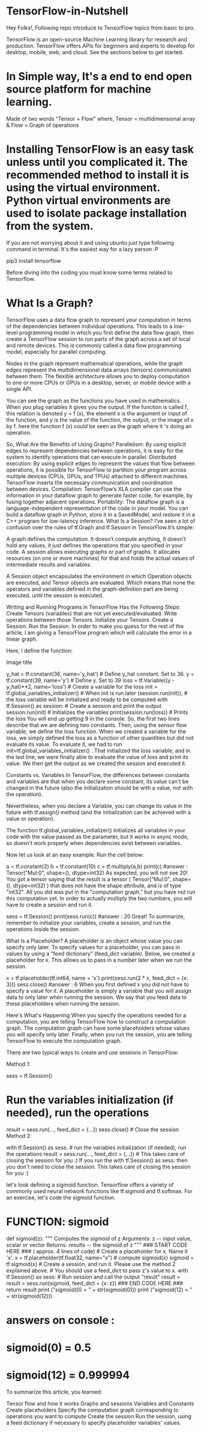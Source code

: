 # TensorFlow-in-Nutshell
Hey Folks!, Following repo introduce to TensorFlow topics from basic to pro.

TensorFlow is an open-source Machine Learning library for research and production. TensorFlow offers APIs for beginners and experts to develop for desktop, mobile, web, and cloud. See the sections below to get started.

# In Simple way, It's a end to end open source platform for machine learning.
Made of two words "Tensor + Flow" where, Tensor = multidimensional array & Flow = Graph of operations


# Installing TensorFlow is an easy task unless until you complicated it. The recommended method to install it is using the virtual environment. Python virtual environments are used to isolate package installation from the system.

If you are not worrying about it and using ubuntu just type following command in terminal. It's the easiest way for a lazy person :P

pip3 install tensorflow

Before diving into the coding you must know some terms related to Tensorflow.

# What Is a Graph?
TensorFlow uses a data flow graph to represent your computation in terms of the dependencies between individual operations. This leads to a low-level programming model in which you first define the data flow graph, then create a TensorFlow session to run parts of the graph across a set of local and remote devices. This is commonly called a data flow programming model, especially for parallel computing.

Nodes in the graph represent mathematical operations, while the graph edges represent the multidimensional data arrays (tensors) communicated between them. The flexible architecture allows you to deploy computation to one or more CPUs or GPUs in a desktop, server, or mobile device with a single API.

You can see the graph as the functions you have used in mathematics. When you plug variables it gives you the output. If the function is called f, this relation is denoted y = f (x), the element x is the argument or input of the function, and y is the value of the function, the output, or the image of x by f. here the function f (x) could be seen as the graph where it 's doing an operation.

So, What Are the Benefits of Using Graphs?
Parallelism: By using explicit edges to represent dependencies between operations, it is easy for the system to identify operations that can execute in parallel.
Distributed execution: By using explicit edges to represent the values that flow between operations, it is possible for TensorFlow to partition your program across multiple devices (CPUs, GPUs, and TPUs) attached to different machines. TensorFlow inserts the necessary communication and coordination between devices.
Compilation: TensorFlow’s XLA compiler can use the information in your dataflow graph to generate faster code, for example, by fusing together adjacent operations.
Portability: The dataflow graph is a language-independent representation of the code in your model. You can build a dataflow graph in Python, store it in a SavedModel, and restore it in a C++ program for low-latency inference.
What Is a Session?
I’ve seen a lot of confusion over the rules of tf.Graph and tf.Session in TensorFlow.It’s simple:

A graph defines the computation. It doesn’t compute anything, It doesn’t hold any values, it just defines the operations that you specified in your code.
A session allows executing graphs or part of graphs. It allocates resources (on one or more machines) for that and holds the actual values of intermediate results and variables.

A Session object encapsulates the environment in which Operation objects are executed, and Tensor objects are evaluated. Which means that none the operators and variables defined in the graph-definition part are being executed. until the session is executed.

Writing and Running Programs in TensorFlow Has the Following Steps:
Create Tensors (variables) that are not yet executed/evaluated.
Write operations between those Tensors.
Initialize your Tensors.
Create a Session.
Run the Session.
In order to make you guess for the rest of the article, I am giving a TensorFlow program which will calculate the error in a linear graph.

Here, I define the function:

Image title

y_hat = tf.constant(36, name='y_hat')            # Define y_hat constant. Set to 36.
y = tf.constant(39, name='y')                    # Define y. Set to 39
loss = tf.Variable((y - y_hat)**2, name='loss')  # Create a variable for the loss
init = tf.global_variables_initializer()         # When init is run later (session.run(init)),
                                                 # the loss variable will be initialized and ready to be computed
with tf.Session() as session:                    # Create a session and print the output
    session.run(init)                            # Initializes the variables
    print(session.run(loss))                     # Prints the loss
You will end up getting 9 in the console. So, the first two lines describe that we are defining two constants. Then, using the sensor flow variable, we define the loss function. When we created a variable for the loss, we simply defined the loss as a function of other quantities but did not evaluate its value. To evaluate it, we had to run init=tf.global_variables_initializer() . That initialized the loss variable, and in the last line, we were finally able to evaluate the value of loss and print its value. We then get the output as we created the session and executed it.

Constants vs. Variables
In TensorFlow, the differences between constants and variables are that when you declare some constant, its value can't be changed in the future (also the initialization should be with a value, not with the operation).

Nevertheless, when you declare a Variable, you can change its value in the future with tf.assign() method (and the initialization can be achieved with a value or operation).

The function tf.global_variables_initializer() initializes all variables in your code with the value passed as the parameter, but it works in async mode, so doesn't work properly when dependencies exist between variables.

Now let us look at an easy example. Run the cell below:

a = tf.constant(2)
b = tf.constant(10)
c = tf.multiply(a,b)
print(c)
#answer : Tensor("Mul:0", shape=(), dtype=int32)
As expected, you will not see 20! You got a tensor saying that the result is a tensor ( Tensor("Mul:0", shape=(), dtype=int32) ) that does not have the shape attribute, and is of type "int32". All you did was put in the "computation graph," but you have not run this computation yet. In order to actually multiply the two numbers, you will have to create a session and run it.

sess = tf.Session()
print(sess.run(c))
#answer : 20
Great! To summarize, remember to initialize your variables, create a session, and run the operations inside the session.

What Is a Placeholder?
A placeholder is an object whose value you can specify only later. To specify values for a placeholder, you can pass in values by using a "feed dictionary" (feed_dict variable). Below, we created a placeholder for x. This allows us to pass in a number later when we run the session.

x = tf.placeholder(tf.int64, name = 'x')
print(sess.run(2 * x, feed_dict = {x: 3}))
sess.close()
#answer : 6
When you first defined x you did not have to specify a value for it. A placeholder is simply a variable that you will assign data to only later when running the session. We say that you feed data to these placeholders when running the session.

Here's What's Happening
When you specify the operations needed for a computation, you are telling TensorFlow how to construct a computation graph. The computation graph can have some placeholders whose values you will specify only later. Finally, when you run the session, you are telling TensorFlow to execute the computation graph.

There are two typical ways to create and use sessions in TensorFlow:

Method 1:

sess = tf.Session()
# Run the variables initialization (if needed), run the operations
result = sess.run(..., feed_dict = {...})
sess.close() # Close the session
Method 2:

with tf.Session() as sess:
    # run the variables initialization (if needed), run the operations
    result = sess.run(..., feed_dict = {...})
    # This takes care of closing the session for you :)
If you run the with tf.Session() as sess: then you don't need to close the session. This takes care of closing the session for you :)

let's look defining a sigmoid function. Tensorflow offers a variety of commonly used neural network functions like tf.sigmoid and tf.softmax. For an exercise, let's code the sigmoid function.

# FUNCTION: sigmoid
def sigmoid(z):
    """
    Computes the sigmoid of z
    Arguments:
    z -- input value, scalar or vector
    Returns: 
    results -- the sigmoid of z
    """
    ### START CODE HERE ### ( approx. 4 lines of code)
    # Create a placeholder for x. Name it 'x'.
    x = tf.placeholder(tf.float32, name="x")
    # compute sigmoid(x)
    sigmoid = tf.sigmoid(x)
    # Create a session, and run it. Please use the method 2 explained above. 
    # You should use a feed_dict to pass z's value to x. 
    with tf.Session() as sess: 
        # Run session and call the output "result"
        result = result = sess.run(sigmoid, feed_dict = {x: z})
    ### END CODE HERE ###
    return result
print ("sigmoid(0) = " + str(sigmoid(0)))
print ("sigmoid(12) = " + str(sigmoid(12)))
# answers on console :
# sigmoid(0) = 0.5
# sigmoid(12) = 0.999994
To summarize this article, you learned:

Tensor flow and how it works
Graphs and sessions
Variables and Constants
Create placeholders
Specify the computation graph corresponding to operations you want to compute
Create the session
Run the session, using a feed dictionary if necessary to specify placeholder variables' values.

